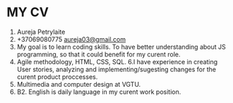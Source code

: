 # MY CV

1. Aureja Petrylaite
2. +37069080775
   aureja03@gmail.com
3. My goal is to learn coding skills. To have better understanding about JS programming, so that it could benefit for my curent role.
4. Agile methodology, HTML, CSS, SQL.
6.I have experience in creating User stories, analyzing and implementing/sugesting changes for the curent product proccesses.
7. Multimedia and computer design at VGTU.
8. B2. English is daily language in my curent work position.
